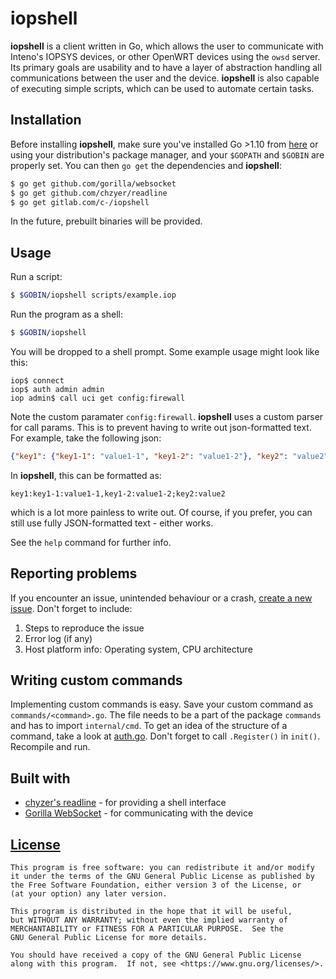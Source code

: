 # iopshell

__iopshell__ is a client written in Go, which allows the user to communicate with Inteno's IOPSYS devices, or other OpenWRT devices using the `owsd` server. Its primary goals are usability and to have a layer of abstraction handling all communications between the user and the device. __iopshell__ is also capable of executing simple scripts, which can be used to automate certain tasks.

## Installation
Before installing __iopshell__, make sure you've installed Go >1.10 from [here](https://golang.org/dl/) or using your distribution's package manager, and your `$GOPATH` and `$GOBIN` are properly set. You can then `go get` the dependencies and __iopshell__:
```sh
$ go get github.com/gorilla/websocket
$ go get github.com/chzyer/readline
$ go get gitlab.com/c-/iopshell
```
In the future, prebuilt binaries will be provided.

## Usage
Run a script:
```sh
$ $GOBIN/iopshell scripts/example.iop
```
Run the program as a shell:
```sh
$ $GOBIN/iopshell
```
You will be dropped to a shell prompt. Some example usage might look like this:
```
iop$ connect
iop$ auth admin admin
iop admin$ call uci get config:firewall
```

Note the custom paramater `config:firewall`. __iopshell__ uses a custom parser for call params. This is to prevent having to write out json-formatted text. For example, take the following json: 
```json
{"key1": {"key1-1": "value1-1", "key1-2": "value1-2"}, "key2": "value2"}
```
In __iopshell__, this can be formatted as:
```
key1:key1-1:value1-1,key1-2:value1-2;key2:value2
```
which is a lot more painless to write out. Of course, if you prefer, you can still use fully JSON-formatted text - either works.

See the `help` command for further info.

## Reporting problems
If you encounter an issue, unintended behaviour or a crash, [create a new issue](https://gitlab.com/c-/iopshell/issues). Don't forget to include:
1. Steps to reproduce the issue
2. Error log (if any)
3. Host platform info: Operating system, CPU architecture 

## Writing custom commands
Implementing custom commands is easy. Save your custom command as `commands/<command>.go`. The file needs to be a part of the package `commands` and has to import `internal/cmd`. To get an idea of the structure of a command, take a look at [auth.go](commands/auth.go). Don't forget to call `.Register()` in `init()`. Recompile and run.

## Built with
* [chyzer's readline](https://github.com/chzyer/readline) - for providing a shell interface
* [Gorilla WebSocket](https://github.com/gorilla/websocket) - for communicating with the device

## [License](LICENSE)
```
This program is free software: you can redistribute it and/or modify
it under the terms of the GNU General Public License as published by
the Free Software Foundation, either version 3 of the License, or
(at your option) any later version.

This program is distributed in the hope that it will be useful,
but WITHOUT ANY WARRANTY; without even the implied warranty of
MERCHANTABILITY or FITNESS FOR A PARTICULAR PURPOSE.  See the
GNU General Public License for more details.

You should have received a copy of the GNU General Public License
along with this program.  If not, see <https://www.gnu.org/licenses/>.
```
